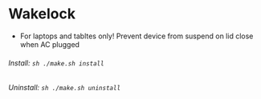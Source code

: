 # Wakelock

* For laptops and tabltes only!
Prevent device from suspend on lid close when AC plugged

###### Install: ```sh ./make.sh install```   
###### Uninstall: ```sh ./make.sh uninstall```   
